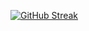 
[![GitHub Streak](http://github-readme-streak-stats.herokuapp.com?user=drcipri&theme=dark&background=000000)](https://git.io/streak-stats)
<!--
**drcipri/drcipri** is a ✨ _special_ ✨ repository because its `README.md` (this file) appears on your GitHub profile.

Here are some ideas to get you started:

- 
- 🌱 I’m currently learning ...
- 👯 I’m looking to collaborate on ...
- 🤔 I’m looking for help with ...
- 💬 Ask me about ...
- 📫 How to reach me: ...
- 😄 Pronouns: ...
- ⚡ Fun fact: ...
-->
